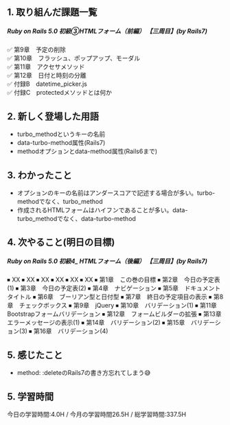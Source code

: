## 1. 取り組んだ課題一覧
##### Ruby on Rails 5.0 初級③HTMLフォーム（前編） 【三周目】(by Rails7)
✅ 第9章　予定の削除    
✅ 第10章　フラッシュ、ポップアップ、モーダル  
✅ 第11章　アクセサメソッド  
✅ 第12章　日付と時刻の分離  
✅ 付録B　datetime_picker.js  
✅ 付録C　protectedメソッドとは何か　

## 2. 新しく登場した用語
- turbo_methodというキーの名前
- data-turbo-method属性(Rails7)
- methodオプションとdata-method属性(Rails6まで)

## 3. わかったこと
- オプションのキーの名前はアンダースコアで記述する場合が多い。turbo-methodでなく、turbo_method
- 作成されるHTMLフォームはハイフンであることが多い。data-turbo_methodでなく、data-turbo-method

## 4. 次やること(明日の目標) 
##### Ruby on Rails 5.0 初級4_ HTMLフォーム（後編）   【三周目】(by Rails7)
⏹ XX
⏹ XX
⏹ XX
⏹ XX
⏹ XX
⏹ XX
⏹ 第1章　この巻の目標
⏹ 第2章　今日の予定表(1)
⏹ 第3章　今日の予定表(2)
⏹ 第4章　ナビゲーション
⏹ 第5章　ドキュメントタイトル
⏹ 第6章　ブーリアン型と日付型
⏹ 第7章　終日の予定項目の表示
⏹ 第8章　チェックボックス
⏹ 第9章　jQuery
⏹ 第10章　バリデーション(1)
⏹ 第11章　Bootstrapフォームバリデーション
⏹ 第12章　フォームビルダーの拡張
⏹ 第13章　エラーメッセージの表示(1)
⏹ 第14章　バリデーション(2)
⏹ 第15章　バリデーション(3)
⏹ 第16章　バリデーション(4)



## 5. 感じたこと
- method: :deleteのRails7の書き方忘れてしまう😅

## 5. 学習時間
今日の学習時間:4.0H / 今月の学習時間26.5H / 総学習時間:337.5H　

